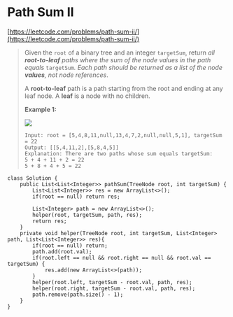 # Path Sum II

[https://leetcode.com/problems/path-sum-ii/](https://leetcode.com/problems/path-sum-ii/)

> Given the `root` of a binary tree and an integer `targetSum`, return _all **root-to-leaf** paths where the sum of the node values in the path equals_ `targetSum`_. Each path should be returned as a list of the node **values**, not node references_.
>
> A **root-to-leaf** path is a path starting from the root and ending at any leaf node. A **leaf** is a node with no children.
>
> &#x20;
>
> **Example 1:**
>
> ![](https://assets.leetcode.com/uploads/2021/01/18/pathsumii1.jpg)
>
> ```
> Input: root = [5,4,8,11,null,13,4,7,2,null,null,5,1], targetSum = 22
> Output: [[5,4,11,2],[5,8,4,5]]
> Explanation: There are two paths whose sum equals targetSum:
> 5 + 4 + 11 + 2 = 22
> 5 + 8 + 4 + 5 = 22
> ```

```
class Solution {
    public List<List<Integer>> pathSum(TreeNode root, int targetSum) {
        List<List<Integer>> res = new ArrayList<>();
        if(root == null) return res;
        
        List<Integer> path = new ArrayList<>();
        helper(root, targetSum, path, res);
        return res;
    }
    private void helper(TreeNode root, int targetSum, List<Integer> path, List<List<Integer>> res){
        if(root == null) return;
        path.add(root.val);
        if(root.left == null && root.right == null && root.val == targetSum) {
            res.add(new ArrayList<>(path));
        } 
        helper(root.left, targetSum - root.val, path, res);
        helper(root.right, targetSum - root.val, path, res);
        path.remove(path.size() - 1);
    }
}
```
